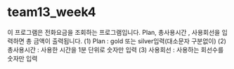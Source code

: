 # team13_week4
이 프로그램은 전화요금을 조회하는 프로그램입니다.
 Plan, 총사용시간 , 사용회선을 입력하면 총 금액이 출력됩니다.
 (1) Plan : gold 또는 silver입력(대소문자 구분없이)
 (2) 총사용시간 : 사용한 시간을 1분 단위로 숫자만 입력
 (3) 사용회선 : 사용하는 회선수를 숫자만 입력